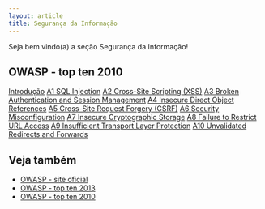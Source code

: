 ```yaml
---
layout: article
title: Segurança da Informação
---
```


Seja bem vindo(a) a seção Segurança da Informação!
   



OWASP - top ten 2010
---

<div class="list-group">
    <a href="/seguranca-da-informacao/owasp-topten-2010/" class="list-group-item">Introdução</a>
    <a href="/seguranca-da-informacao/owasp-topten-2010/a01-injection" class="list-group-item">A1 SQL Injection</a>
    <a href="/seguranca-da-informacao/owasp-topten-2010/a02-cross-site-scripting/" class="list-group-item">A2 Cross-Site Scripting (XSS)</a>
    <a href="/seguranca-da-informacao/owasp-topten-2010/a03-broken-authentication/" class="list-group-item">A3 Broken Authentication and Session Management</a>
    <a href="/seguranca-da-informacao/owasp-topten-2010/a04-insecure-direct-object/" class="list-group-item">A4 Insecure Direct Object References</a>
    <a href="/seguranca-da-informacao/owasp-topten-2010/a05-csrf/" class="list-group-item">A5 Cross-Site Request Forgery (CSRF)</a>
    <a href="/seguranca-da-informacao/owasp-topten-2010/a06-security-misconfiguration/" class="list-group-item">A6 Security Misconfiguration</a>
    <a href="/seguranca-da-informacao/owasp-topten-2010/a07-insecure-cryptographic-storage/" class="list-group-item">A7 Insecure Cryptographic Storage</a>
    <a href="/seguranca-da-informacao/owasp-topten-2010/a08-failure-to-restrict-url/" class="list-group-item">A8 Failure to Restrict URL Access</a>
    <a href="/seguranca-da-informacao/owasp-topten-2010/a09-transport-layer/" class="list-group-item">A9 Insufficient Transport Layer Protection</a>
    <a href="/seguranca-da-informacao/owasp-topten-2010/a10-unvalidated-redirects-forwards/" class="list-group-item">A10 Unvalidated Redirects and Forwards</a>
</div> 



Veja também
---

- [OWASP - site oficial](https://www.owasp.org/index.php/Main_Page "link-externo")
- [OWASP - top ten 2013](https://www.owasp.org/index.php/Top10#OWASP_Top_10_for_2013 "link-externo")
- [OWASP - top ten 2010](https://www.owasp.org/index.php/Top10#OWASP_Top_10_for_2010 "link-externo")

